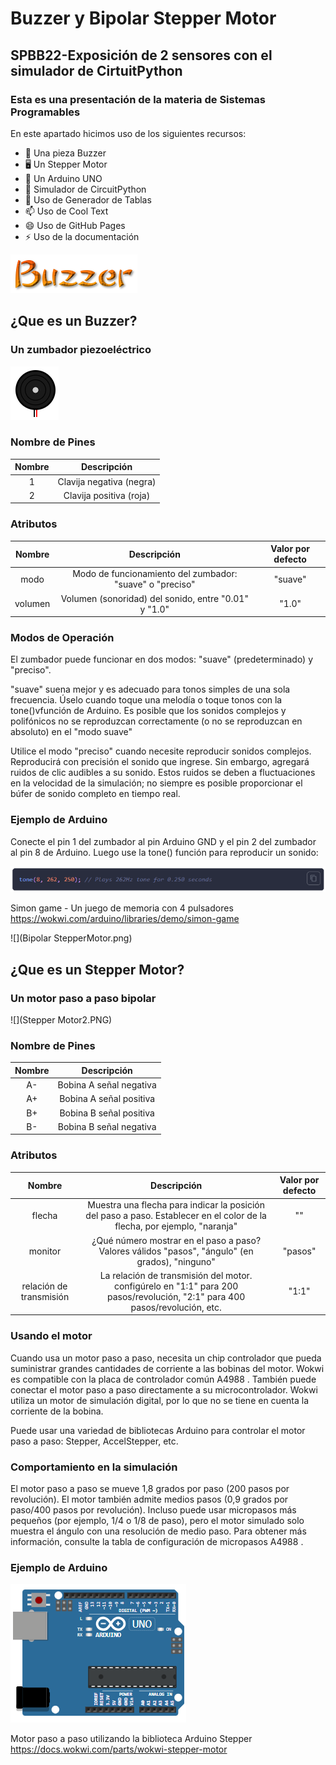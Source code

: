 # Buzzer y Bipolar Stepper Motor

## SPBB22-Exposición de 2 sensores con el simulador de CirtuitPython

### Esta es una presentación de la materia de Sistemas Programables
En este apartado hicimos uso de los siguientes recursos:

- 🔭 Una pieza Buzzer
- 🖥 Un Stepper Motor
- 📲 Un Arduino UNO
- 🤔 Simulador de CircuitPython
- 💬 Uso de Generador de Tablas
- 📫 Uso de Cool Text
- 😄 Uso de GitHub Pages
- ⚡ Uso de la documentación

![](Buzzer.png)

## ¿Que es un Buzzer?
### Un zumbador piezoeléctrico

![](Buzzer2.PNG)

### Nombre de Pines
| Nombre 	| Descripción 	|
|:---:	|:---:	|
| 1 	| Clavija negativa (negra) 	|
| 2 	| Clavija positiva (roja) 	|

### Atributos
| Nombre 	| Descripción 	| Valor por defecto 	|
|:---:	|:---:	|:---:	|
| modo 	| Modo de funcionamiento del zumbador: "suave" o "preciso" 	| "suave" 	|
| volumen 	| Volumen (sonoridad) del sonido, entre "0.01" y "1.0" 	| "1.0" 	|

### Modos de Operación
El zumbador puede funcionar en dos modos: "suave" (predeterminado) y "preciso".

"suave" suena mejor y es adecuado para tonos simples de una sola frecuencia. Úselo cuando toque una melodía o toque tonos con la tone()vfunción de Arduino. Es posible que los sonidos complejos y polifónicos no se reproduzcan correctamente (o no se reproduzcan en absoluto) en el "modo suave"

Utilice el modo "preciso" cuando necesite reproducir sonidos complejos. Reproducirá con precisión el sonido que ingrese. Sin embargo, agregará ruidos de clic audibles a su sonido. Estos ruidos se deben a fluctuaciones en la velocidad de la simulación; no siempre es posible proporcionar el búfer de sonido completo en tiempo real.

### Ejemplo de Arduino
Conecte el pin 1 del zumbador al pin Arduino GND y el pin 2 del zumbador al pin 8 de Arduino. Luego use la tone() función para reproducir un sonido:

![](ExampleArduino1.PNG)

Simon game - Un juego de memoria con 4 pulsadores
https://wokwi.com/arduino/libraries/demo/simon-game

![](Bipolar StepperMotor.png)

## ¿Que es un Stepper Motor?
### Un motor paso a paso bipolar

![](Stepper Motor2.PNG)

### Nombre de Pines
| Nombre 	| Descripción 	|
|:---:	|:---:	|
| A- 	| Bobina A señal negativa 	|
| A+ 	| Bobina A señal positiva 	|
| B+ 	| Bobina B señal positiva 	|
| B- 	| Bobina B señal negativa 	|

### Atributos
| Nombre 	| Descripción 	| Valor por defecto 	|
|:---:	|:---:	|:---:	|
| flecha 	| Muestra una flecha para indicar la posición del paso a paso. Establecer en el color de la flecha, por ejemplo, "naranja" 	| "" 	|
| monitor 	| ¿Qué número mostrar en el paso a paso? Valores válidos "pasos", "ángulo" (en grados), "ninguno" 	| "pasos" 	|
| relación de transmisión 	| La relación de transmisión del motor. configúrelo en "1:1" para 200 pasos/revolución, "2:1" para 400 pasos/revolución, etc. 	| "1:1" 	|

### Usando el motor
Cuando usa un motor paso a paso, necesita un chip controlador que pueda suministrar grandes cantidades de corriente a las bobinas del motor. Wokwi es compatible con la placa de controlador común A4988 . También puede conectar el motor paso a paso directamente a su microcontrolador. Wokwi utiliza un motor de simulación digital, por lo que no se tiene en cuenta la corriente de la bobina.

Puede usar una variedad de bibliotecas Arduino para controlar el motor paso a paso: Stepper, AccelStepper, etc.

### Comportamiento en la simulación
El motor paso a paso se mueve 1,8 grados por paso (200 pasos por revolución). El motor también admite medios pasos (0,9 grados por paso/400 pasos por revolución). Incluso puede usar micropasos más pequeños (por ejemplo, 1/4 o 1/8 de paso), pero el motor simulado solo muestra el ángulo con una resolución de medio paso. Para obtener más información, consulte la tabla de configuración de micropasos A4988 .

### Ejemplo de Arduino

![](Arduino.PNG)

Motor paso a paso utilizando la biblioteca Arduino Stepper
https://docs.wokwi.com/parts/wokwi-stepper-motor
